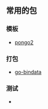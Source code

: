 ## 常用的包


### 模板

- [pongo2](https://github.com/flosch/pongo2)

### 打包

- [go-bindata](https://github.com/jteeuwen/go-bindata)

### 测试



-

